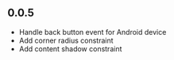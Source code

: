 ## 0.0.5

* Handle back button event for Android device
* Add corner radius constraint
* Add content shadow constraint


